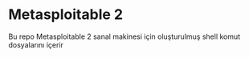 # Metasploitable 2
Bu repo Metasploitable 2 sanal makinesi için oluşturulmuş shell komut dosyalarını içerir